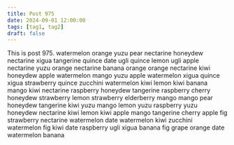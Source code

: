 ```yaml
---
title: Post 975
date: 2024-09-01 12:00:00
tags: [tag1, tag2]
draft: false
---
```

This is post 975.
watermelon
orange
yuzu
pear
nectarine
honeydew
nectarine
xigua
tangerine
quince
date
ugli
quince
lemon
ugli
apple
nectarine
yuzu
orange
nectarine
banana
orange
orange
nectarine
kiwi
honeydew
apple
watermelon
mango
yuzu
apple
watermelon
xigua
quince
xigua
strawberry
quince
zucchini
watermelon
kiwi
lemon
kiwi
banana
mango
kiwi
nectarine
raspberry
honeydew
tangerine
raspberry
cherry
honeydew
strawberry
lemon
strawberry
elderberry
mango
mango
pear
honeydew
tangerine
kiwi
yuzu
mango
lemon
yuzu
raspberry
yuzu
honeydew
nectarine
kiwi
lemon
kiwi
apple
mango
tangerine
cherry
apple
fig
strawberry
nectarine
watermelon
date
watermelon
kiwi
zucchini
watermelon
fig
kiwi
date
raspberry
ugli
xigua
banana
fig
grape
orange
date
watermelon
banana
